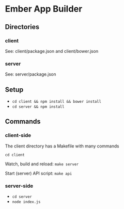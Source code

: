 # Ember App Builder

## Directories

### client

See: client/package.json and client/bower.json

### server

See: server/package.json

## Setup

* `cd client && npm install && bower install`
* `cd server && npm install`

## Commands

### client-side

The client directory has a Makefile with many commands

`cd client`

Watch, build and reload: `make server`

Start (server) API script: `make api`

### server-side

* `cd server`
* `node index.js`
